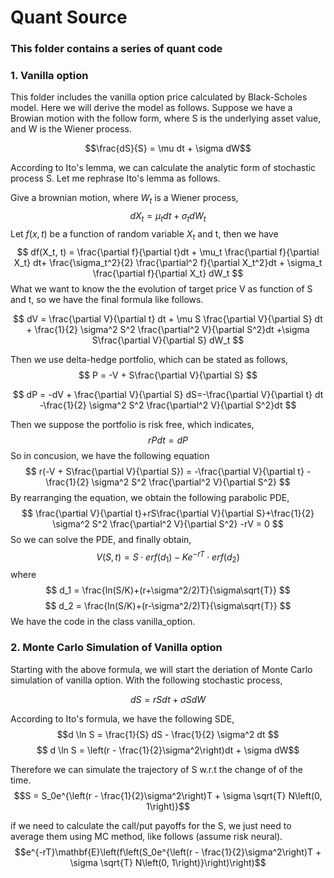 # Quant Source

### This folder contains a series of quant code

### **1. Vanilla option**

This folder includes the vanilla option price calculated by Black-Scholes model.
Here we will derive the model as follows.
Suppose we have a Browian motion with the follow form, where S is the underlying asset value, and W is the Wiener process. 

$$\frac{dS}{S} = \mu dt + \sigma dW$$

According to Ito's lemma, we can calculate the analytic form of stochastic process S. Let me rephrase Ito's lemma as follows.

Give a brownian motion, where $W_t$ is a Wiener process,
$$ dX_t = \mu_t dt + \sigma_t dW_t$$
Let $f(x, t)$ be a function of random variable $X_t$ and t, then we have
$$ df(X_t, t) = \frac{\partial f}{\partial t}dt + 
	\mu_t \frac{\partial f}{\partial X_t} dt+ 
	\frac{\sigma_t^2}{2} \frac{\partial^2 f}{\partial X_t^2}dt +   
	\sigma_t \frac{\partial f}{\partial X_t} dW_t $$
What we want to know the the evolution of target price V as function of S and t, so we have the final formula like follows.

$$ dV = \frac{\partial V}{\partial t} dt + \mu S \frac{\partial V}{\partial S} dt + 
\frac{1}{2} \sigma^2 S^2 \frac{\partial^2 V}{\partial S^2}dt
+\sigma S\frac{\partial V}{\partial S}  dW_t
$$

Then we use delta-hedge portfolio, which can be stated as follows,
$$
P = -V + S\frac{\partial V}{\partial S}
$$

$$
dP = -dV + \frac{\partial V}{\partial S} dS=-\frac{\partial V}{\partial t} dt -\frac{1}{2} \sigma^2 S^2 \frac{\partial^2 V}{\partial S^2}dt
$$

Then we suppose the portfolio is risk free, which indicates,
$$
rPdt = dP
$$
So in concusion, we have the following equation
$$
r(-V + S\frac{\partial V}{\partial S}) = -\frac{\partial V}{\partial t}  -\frac{1}{2} \sigma^2 S^2 \frac{\partial^2 V}{\partial S^2}
$$
By rearranging the equation, we obtain the following parabolic PDE,
$$
\frac{\partial V}{\partial t}+rS\frac{\partial V}{\partial S}+\frac{1}{2} \sigma^2 S^2 \frac{\partial^2 V}{\partial S^2} -rV = 0
$$
So we can solve the PDE, and finally obtain,
$$
V(S,t) = S \cdot erf(d_1) - Ke^{-rT} \cdot erf(d_2) 
$$
where 
$$
d_1 = \frac{ln(S/K)+(r+\sigma^2/2)T}{\sigma\sqrt{T}}
$$
$$
d_2 = \frac{ln(S/K)+(r-\sigma^2/2)T}{\sigma\sqrt{T}}
$$
We have the code in the class vanilla_option.

### **2. Monte Carlo Simulation of Vanilla option**

Starting with the above formula, we will start the deriation of Monte Carlo simulation of vanilla option. With the following stochastic process, 

$$ dS = rSdt + \sigma S dW$$

According to Ito's formula, we have the following SDE,
$$d \ln S = \frac{1}{S} dS - \frac{1}{2} \sigma^2 dt $$
$$ d \ln S = \left(r - \frac{1}{2}\sigma^2\right)dt + \sigma dW$$

Therefore we can simulate the trajectory of S w.r.t the change of of the time.
$$S = S_0e^{\left(r - \frac{1}{2}\sigma^2\right)T + \sigma \sqrt{T} N\left(0, 1\right)}$$

if we need to calculate the call/put payoffs for the S, we just need to average them using MC method, like follows (assume risk neural).
$$e^{-rT}\mathbf{E}\left(f\left(S_0e^{\left(r - \frac{1}{2}\sigma^2\right)T + \sigma \sqrt{T} N\left(0, 1\right)}\right)\right)$$
